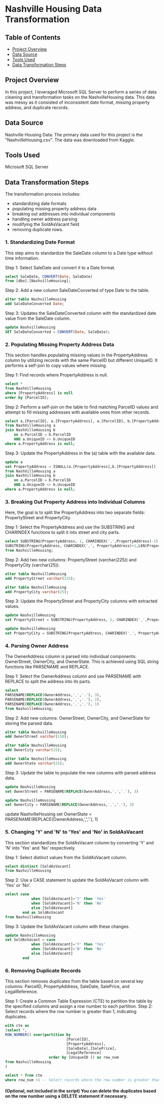 # Nashville Housing Data Transformation
## Table of Contents
- [Project Overview](#project-overview)
- [Data Source](#data-source)
- [Tools Used](#tools-used)
- [Data Transformation Steps](#data-transformation-steps)
  
## Project Overview
In this project, I leveraged Microsoft SQL Server to perform a series of data cleaning and transformation tasks on the NashvilleHousing data. This data was messy as it consisted of inconsistent date format, missing property address, and duplicate records. 

## Data Source
Nashville Housing Data: The primary data used for this project is the "NashvilleHousing.csv". The data was downloaded from Kaggle. 

## Tools Used
Microsoft SQL Server 

## Data Transformation Steps
The transformation process includes:
- standardizing date formats
- populating missing property address data
- breaking out addresses into individual components
- handling owner address parsing
- modifying the SoldAsVacant field
- removing duplicate rows.

### 1. Standardizing Date Format
This step aims to standardize the SaleDate column to a Date type without time information.

Step 1: Select SaleDate and convert it to a Date format.
```sql
select SaleDate, CONVERT(Date, SaleDate)
from [dbo].[NashvilleHousing];
```
Step 2: Add a new column SaleDateConverted of type Date to the table.
```sql
alter table NashvilleHousing
add SaleDateConverted Date;
```
Step 3: Updates the SaleDateConverted column with the standardized date value from the SaleDate column.
```sql
update NashvilleHousing
SET SaleDateConverted = CONVERT(Date, SaleDate);
```
### 2. Populating Missing Property Address Data
This section handles populating missing values in the PropertyAddress column by utilizing records with the same ParcelID but different UniqueID. It performs a self-join to copy values where missing.

Step 1: Find records where PropertyAddress is null.
```sql
select *
from NashVilleHousing 
where [PropertyAddress] is null
order by [ParcelID];
```
Step 2: Perform a self-join on the table to find matching ParcelID values and attempt to fill missing addresses with available ones from other records.
```sql
select a.[ParcelID], a.[PropertyAddress], a.[ParcelID], b.[PropertyAddress], ISNULL(a.[PropertyAddress],b.[PropertyAddress])
from NashVilleHousing a
join NashVilleHousing b
	on a.ParcelID = b.ParcelID
	AND a.UniqueID <> b.UniqueID
where a.PropertyAddress is null;
```
Step 3: Update the PropertyAddress in the (a) table with the available data.
```sql
update a
set PropertyAddress = ISNULL(a.[PropertyAddress],b.[PropertyAddress])
from NashVilleHousing a
join NashVilleHousing b
	on a.ParcelID = b.ParcelID
	AND a.UniqueID <> b.UniqueID
where a.PropertyAddress is null;
```
### 3. Breaking Out Property Address into Individual Columns
Here, the goal is to split the PropertyAddress into two separate fields: PropertyStreet and PropertyCity.

Step 1: Select the PropertyAddress and use the SUBSTRING and CHARINDEX functions to split it into street and city parts.
```sql
select SUBSTRING(PropertyAddress, 1, CHARINDEX(',',PropertyAddress)-1) as Address,
SUBSTRING(PropertyAddress, CHARINDEX(',', PropertyAddress)+1,LEN(PropertyAddress)) as address2
from NashvilleHousing;
```
Step 2: Add two new columns: PropertyStreet (varchar(225)) and PropertyCity (varchar(25)).
```sql
alter table NashvilleHousing
add PropertyStreet varchar(225);

alter table NashvilleHousing
add PropertyCity varchar(25);
```
Step 3: Update the PropertyStreet and PropertyCity columns with extracted values.
```sql
update NashvilleHousing
set PropertyStreet = SUBSTRING(PropertyAddress, 1, CHARINDEX(',',PropertyAddress)-1)

update NashvilleHousing
set PropertyCity = SUBSTRING(PropertyAddress, CHARINDEX(',', PropertyAddress)+1,LEN(PropertyAddress))
```
### 4. Parsing Owner Address
The OwnerAddress column is parsed into individual components: OwnerStreet, OwnerCity, and OwnerState. This is achieved using SQL string functions like PARSENAME and REPLACE.

Step 1: Select the OwnerAddress column and use PARSENAME with REPLACE to split the address into its parts.
```Sql
select
PARSENAME(REPLACE(OwnerAddress,',','.'), 3),
PARSENAME(REPLACE(OwnerAddress,',','.'), 2),
PARSENAME(REPLACE(OwnerAddress,',','.'), 1)
from NashvilleHousing;
```
Step 2: Add new columns: OwnerStreet, OwnerCity, and OwnerState for storing the parsed data.
```sql
alter table NashvilleHousing
add OwnerStreet varchar(150);

alter table NashvilleHousing
add OwnerCity varchar(25);

alter table NashvilleHousing
add OwnerState varchar(25);
```
Step 3: Update the table to populate the new columns with parsed address data.
```sql
update NashvilleHousing
set OwnerStreet = PARSENAME(REPLACE(OwnerAddress,',','.'), 3)

update NashvilleHousing
set OwnerCity = PARSENAME(REPLACE(OwnerAddress,',','.'), 2)
```
update NashvilleHousing
set OwnerState = PARSENAME(REPLACE(OwnerAddress,',','.'), 1)

### 5. Changing 'Y' and 'N' to 'Yes' and 'No' in SoldAsVacant
This section standardizes the SoldAsVacant column by converting 'Y' and 'N' into 'Yes' and 'No' respectively.

Step 1: Select distinct values from the SoldAsVacant column.
```sql
select distinct [SoldAsVacant]
from NashvilleHousing
```
Step 2: Use a CASE statement to update the SoldAsVacant column with 'Yes' or 'No'.
```sql
select case
			when [SoldAsVacant]='Y' then 'Yes'
			when [SoldAsVacant]='N' then 'No'
			else [SoldAsVacant]
		end as SoldAsVacant
from NashvilleHousing
```
Step 3: Update the SoldAsVacant column with these changes.
```sql
update NashvilleHousing
set SoldAsVacant = case
			when [SoldAsVacant]='Y' then 'Yes'
			when [SoldAsVacant]='N' then 'No'
			else [SoldAsVacant]
		end
  ```
### 6. Removing Duplicate Records
This section removes duplicates from the table based on several key columns: ParcelID, PropertyAddress, SaleDate, SalePrice, and LegalReference.

Step 1: Create a Common Table Expression (CTE) to partition the table by the specified columns and assign a row number to each partition.
Step 2: Select records where the row number is greater than 1, indicating duplicates.
```sql
with cte as
(select *,
ROW_NUMBER() over(partition by 
							[ParcelID],
							[PropertyAddress],
							[SaleDate],[SalePrice],
							[LegalReference] 
					order by [UniqueID ]) as row_num
from NashvilleHousing
)

select * from cte 
where row_num >1 -- Select records where the row number is greater than 1, indicating duplicates.
```
#### (Optional, not included in the script) You can delete the duplicates based on the row number using a DELETE statement if necessary.



